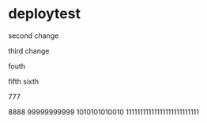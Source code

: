 # deploytest

second change

third change

fouth

fifth
sixth

777

8888 99999999999
1010101010010
11111111111111111111111111
